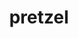 ---
layout: smileys&emotion
title: pretzel
emoji: pretzel
permalink: 🥨.html
image: assets/img/3moji/pretzel.png
---